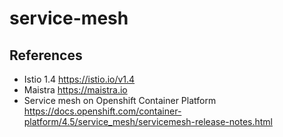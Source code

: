 # service-mesh






## References
* Istio 1.4 https://istio.io/v1.4
* Maistra https://maistra.io 
* Service mesh on Openshift Container Platform https://docs.openshift.com/container-platform/4.5/service_mesh/servicemesh-release-notes.html